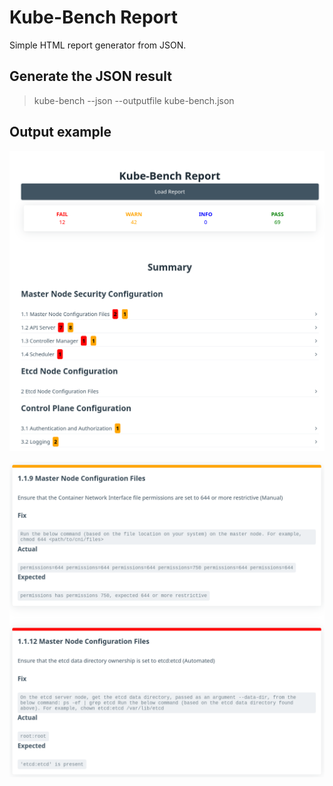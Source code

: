 # Kube-Bench Report

Simple HTML report generator from JSON.

## Generate the JSON result

> kube-bench --json --outputfile kube-bench.json

## Output example

![](img/Summary.png)

![](img/fixes.png)